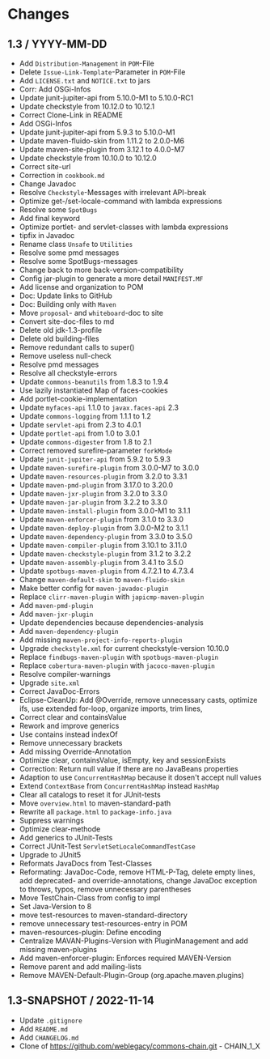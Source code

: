 # Changes

## 1.3 / YYYY-MM-DD

* Add `Distribution-Management` in `POM`-File
* Delete `Issue-Link-Template`-Parameter in `POM`-File
* Add `LICENSE.txt` and `NOTICE.txt` to jars
* Corr: Add OSGi-Infos
* Update junit-jupiter-api from 5.10.0-M1 to 5.10.0-RC1
* Update checkstyle from 10.12.0 to 10.12.1
* Correct Clone-Link in README
* Add OSGi-Infos
* Update junit-jupiter-api from 5.9.3 to 5.10.0-M1
* Update maven-fluido-skin from 1.11.2 to 2.0.0-M6
* Update maven-site-plugin from 3.12.1 to 4.0.0-M7
* Update checkstyle from 10.10.0 to 10.12.0
* Correct site-url
* Correction in `cookbook.md`
* Change Javadoc
* Resolve `Checkstyle`-Messages with irrelevant API-break
* Optimize get-/set-locale-command with lambda expressions
* Resolve some `SpotBugs`
* Add final keyword
* Optimize portlet- and servlet-classes with lambda expressions
* tipfix in Javadoc
* Rename class `Unsafe` to `Utilities`
* Resolve some pmd messages
* Resolve some SpotBugs-messages
* Change back to more back-version-compatibility
* Config jar-plugin to generate a more detail `MANIFEST.MF`
* Add license and organization to POM
* Doc: Update links to GitHub
* Doc: Building only with `Maven`
* Move `proposal`- and `whiteboard`-doc to site
* Convert site-doc-files to md
* Delete old jdk-1.3-profile
* Delete old building-files
* Remove redundant calls to super()
* Remove useless null-check
* Resolve pmd messages
* Resolve all checkstyle-errors
* Update `commons-beanutils` from 1.8.3 to 1.9.4
* Use lazily instantiated Map of faces-cookies
* Add portlet-cookie-implementation
* Update `myfaces-api` 1.1.0 to `javax.faces-api` 2.3
* Update `commons-logging` from 1.1.1 to 1.2
* Update `servlet-api` from 2.3 to 4.0.1
* Update `portlet-api` from 1.0 to 3.0.1
* Update `commons-digester` from 1.8 to 2.1
* Correct removed surefire-parameter `forkMode`
* Update `junit-jupiter-api` from 5.9.2 to 5.9.3
* Update `maven-surefire-plugin` from 3.0.0-M7 to 3.0.0
* Update `maven-resources-plugin` from 3.2.0 to 3.3.1
* Update `maven-pmd-plugin` from 3.17.0 to 3.20.0
* Update `maven-jxr-plugin` from 3.2.0 to 3.3.0
* Update `maven-jar-plugin` from 3.2.2 to 3.3.0
* Update `maven-install-plugin` from 3.0.0-M1 to 3.1.1
* Update `maven-enforcer-plugin` from 3.1.0 to 3.3.0
* Update `maven-deploy-plugin` from 3.0.0-M2 to 3.1.1
* Update `maven-dependency-plugin` from 3.3.0 to 3.5.0
* Update `maven-compiler-plugin` from 3.10.1 to 3.11.0
* Update `maven-checkstyle-plugin` from 3.1.2 to 3.2.2
* Update `maven-assembly-plugin` from 3.4.1 to 3.5.0
* Update `spotbugs-maven-plugin` from 4.7.2.1 to 4.7.3.4
* Change `maven-default-skin` to `maven-fluido-skin`
* Make better config for `maven-javadoc-plugin`
* Replace `clirr-maven-plugin` with `japicmp-maven-plugin`
* Add `maven-pmd-plugin`
* Add `maven-jxr-plugin`
* Update dependencies because dependencies-analysis
* Add `maven-dependency-plugin`
* Add missing `maven-project-info-reports-plugin`
* Upgrade `checkstyle.xml` for current checkstyle-version 10.10.0
* Replace `findbugs-maven-plugin` with `spotbugs-maven-plugin`
* Replace `cobertura-maven-plugin` with `jacoco-maven-plugin`
* Resolve compiler-warnings
* Upgrade `site.xml`
* Correct JavaDoc-Errors
* Eclipse-CleanUp: Add @Override, remove unnecessary casts, optimize ifs, use extended for-loop, organize imports, trim lines,
* Correct clear and containsValue
* Rework and improve generics
* Use contains instead indexOf
* Remove unnecessary brackets
* Add missing Override-Annotation
* Optimize clear, containsValue, isEmpty, key and sessionExists
* Correction: Return null value if there are no JavaBeans properties
* Adaption to use `ConcurrentHashMap` because it dosen't accept null values
* Extend `ContextBase` from `ConcurrentHashMap` instead `HashMap`
* Clear all catalogs to reset it for JUnit-tests
* Move `overview.html` to maven-standard-path
* Rewrite all `package.html` to `package-info.java`
* Suppress warnings
* Optimize clear-methode
* Add generics to JUnit-Tests
* Correct JUnit-Test `ServletSetLocaleCommandTestCase`
* Upgrade to JUnit5
* Reformats JavaDocs from Test-Classes
* Reformating: JavaDoc-Code, remove HTML-P-Tag, delete empty lines, add deprecated- and
  override-annotations, change JavaDoc exception to throws, typos, remove unnecessary parentheses
* Move TestChain-Class from config to impl
* Set Java-Version to 8
* move test-resources to maven-standard-directory
* remove unnecessary test-resources-entry in POM
* maven-resources-plugin: Define encoding
* Centralize MAVAN-Plugins-Version with PluginManagement and add missing maven-plugins
* Add maven-enforcer-plugin: Enforces required MAVEN-Version
* Remove parent and add mailing-lists
* Remove MAVEN-Default-Plugin-Group (org.apache.maven.plugins)

## 1.3-SNAPSHOT / 2022-11-14

* Update `.gitignore`
* Add `README.md`
* Add `CHANGELOG.md`
* Clone of <https://github.com/weblegacy/commons-chain.git> - CHAIN_1_X
